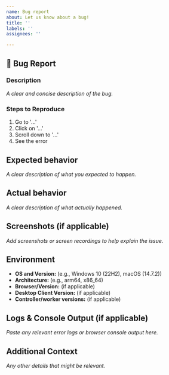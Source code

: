 ```yaml
---
name: Bug report
about: Let us know about a bug!
title: ''
labels: ''
assignees: ''

---
```


<!-- Please reserve GitHub issues for bug reports and feature requests.

For questions, the best place to get answers is on our [discussion forum](https://discuss.hashicorp.com/c/boundary), as they will get more visibility from experienced users than the issue tracker.

Please note: We take Boundary's security and our users' trust very seriously. If you believe you have found a security issue in Boundary, please responsibly disclose this by contacting us at security@hashicorp.com. Our PGP key is available on [our security page](https://www.hashicorp.com/security/).

Logging is available on Boundary Desktop Client version >= 2.1.0

Logs are found at:

Linux: ~/.config/Boundary/logs/desktop-client.log
MacOS: ~/Library/Logs/Boundary/desktop-client.log
Windows: $env:USERPROFILE\AppData\Roaming\Boundary\logs\desktop-client.log

If requests are taking longer than expected, please change the logging level to DEBUG. This will log the cache daemon request times as well.

-->

## :bug: Bug Report

### **Description**

_A clear and concise description of the bug._

### **Steps to Reproduce**

1. Go to '...'
2. Click on '...'
3. Scroll down to '...'
4. See the error

## **Expected behavior**

_A clear description of what you expected to happen._

## **Actual behavior**

_A clear description of what actually happened._

## **Screenshots (if applicable)**

_Add screenshots or screen recordings to help explain the issue._

## **Environment**

- **OS and Version:** (e.g., Windows 10 (22H2), macOS (14.7.2))
- **Architecture:** (e.g., arm64, x86_64)
- **Browser/Version:** (if applicable)
- **Desktop Client Version:** (if applicable)
- **Controller/worker versions:** (if applicable)

## **Logs & Console Output (if applicable)**

_Paste any relevant error logs or browser console output here._

## **Additional Context**

_Any other details that might be relevant._

